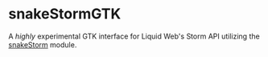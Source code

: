 snakeStormGTK
============

A *highly* experimental GTK interface for Liquid Web's Storm API utilizing the [snakeStorm](https://github.com/jgillmanjr/snakeStorm) module.
